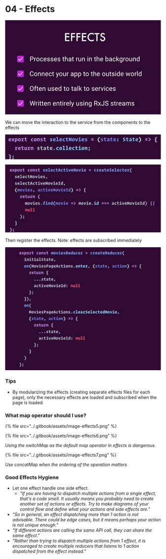 # 04 - Effects

![](../.gitbook/assets/image%20%2842%29.png)

We can move the interaction to the service from the components to the effects

![](../.gitbook/assets/image%20%283%29.png)

![](../.gitbook/assets/image%20%289%29.png)

Then register the effects. Note: effects are subscribed immediately

![](../.gitbook/assets/image%20%2815%29.png)

### Tips

* By modularizing the effects \(creating separate effects files for each page\), only the necessary effects are loaded and subscribed when the page is loaded.

### What map operator should I use?

{% file src="../.gitbook/assets/image-effects5.png" %}

{% file src="../.gitbook/assets/image-effects6.png" %}

_Using the switchMap as the default map operator in effects is dangerous._

{% file src="../.gitbook/assets/image-effects7.png" %}

_Use concatMap when the ordering of the operation matters_

### Good Effects Hygiene

* Let one effect handle one side effect.
  * _"If you are having to dispatch multiple actions from a single effect, that's a code smell. It usually means you probably need to create another set of actions or effects. Try to make diagrams of your control flow and define what your actions and side effects are."_
* _"So in general, an effect dispatching more than 1 action is not advisable. There could be edge cases, but it means perhaps your action is not unique enough."_
* _"If different actions are calling the same API call, they can share the same effect."_
* _"Rather than trying to dispatch multiple actions from 1 effect, it is encouraged to create multiple reducers that listens to 1 action dispatched from the effect instead."_

